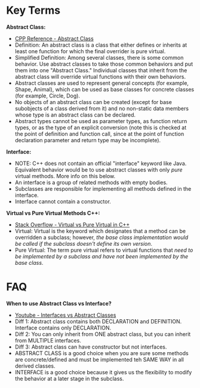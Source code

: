 # Key Terms

**Abstract Class:** 
- [CPP Reference - Abstract Class](https://en.cppreference.com/w/cpp/language/abstract_class)
- Definition: An abstract class is a class that either defines or inherits at least one function for which the final overrider is pure virtual.
- Simplified Definition: Among several classes, there is some common behavior. Use abstract classes to take those common behaviors and put them into one "Abstract Class." Individual classes that inherit from the abstract class will override virtual functions with their own behaviors.
- Abstract classes are used to represent general concepts (for example, Shape, Animal), which can be used as base classes for concrete classes (for example, Circle, Dog).
- No objects of an abstract class can be created (except for base subobjects of a class derived from it) and no non-static data members whose type is an abstract class can be declared.
- Abstract types cannot be used as parameter types, as function return types, or as the type of an explicit conversion (note this is checked at the point of definition and function call, since at the point of function declaration parameter and return type may be incomplete).

**Interface:**
- NOTE: C++ does not contain an official "interface" keyword like Java. Equivalent behavior would be to use abstract classes with only _pure_ virtual methods. More info on this below.
- An interface is a group of related methods with empty bodies. 
- Subclasses are responsible for implementing all methods defined in the interface.
- Interface cannot contain a constructor.

**Virtual vs Pure Virtual Methods C++:**
- [Stack Overflow - Virtual vs Pure Virtual in C++](https://stackoverflow.com/questions/1306778/virtual-pure-virtual-explained)
- Virtual: Virtual is the keyword which designates that a method can be overridden a subclass; however, _the base class implementation would be called if the subclass doesn't define its own version_.
- Pure Virtual: The term pure virtual refers to virtual functions that _need to be implemented by a subclass and have not been implemented by the base class_.

# FAQ

**When to use Abstract Class vs Interface?**
- [Youtube - Interfaces vs Abstract Classes](https://www.youtube.com/watch?v=PPZ_vZcF2AU)
- Diff 1: Abstract class contains both DECLARATION and DEFINITION. Interface contains only DECLARATION.
- Diff 2: You can only inherit from ONE abstract class, but you can inherit from MULTIPLE interfaces.
- Diff 3: Abstract class can have constructor but not interfaces.
- ABSTRACT CLASS is a good choice when you are sure some methods are concrete/defined and must be implemented teh SAME WAY in all derived classes.
- INTERFACE is a good choice because it gives us the flexibility to modify the behavior at a later stage in the subclass.
